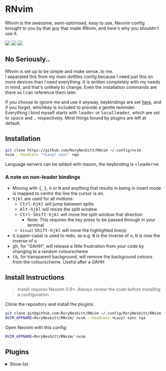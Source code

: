 # RNvim

RNvim is the awesome, semi-optimised, easy to use, Neovim config brought to you
by that guy that made RNvim, and here's why you shouldn't use it.

<a href="https://dotfyle.com/RoryNesbitt/rnvim"><img src="https://dotfyle.com/RoryNesbitt/rnvim/badges/plugins?style=flat" /></a>
<a href="https://dotfyle.com/RoryNesbitt/rnvim"><img src="https://dotfyle.com/RoryNesbitt/rnvim/badges/leaderkey?style=flat" /></a>
<a href="https://dotfyle.com/RoryNesbitt/rnvim"><img src="https://dotfyle.com/RoryNesbitt/rnvim/badges/plugin-manager?style=flat" /></a>

## No Seriously..

RNvim is set up to be simple and make sense..to me.  
I separated this from my main dotfiles config because I need just this on more
devices than I need everything. It is written completely with my needs in mind,
and that's unlikely to change. Even the installation commands are there so I can
reference them later.

If you choose to ignore me and use it anyway, keybindings are set
[here](lua/rnvim/keymaps.lua), and if you forget, whichkey is included to
provide a gentle reminder.  
Everything I bind myself starts with <kbd>leader</kbd> or
<kbd>localleader</kbd>, which are set to <kbd>space</kbd> and <kbd>,</kbd>
respectively. Most things bound by plugins are left at default.

## Installation

```sh
git clone https://github.com/RoryNesbitt/RNvim ~/.config/nvim
nvim --headless "+Lazy! sync" +qa
```
Language servers can be added with mason, the keybinding is
<kbd>\<leader\>m</kbd>

### A note on non-leader bindings

- Moving with <kbd>{</kbd>, <kbd>}</kbd>, <kbd>n</kbd> or <kbd>N</kbd> and
anything that results in being in insert mode is mapped to centre the line the
cursor is on.
- <kbd>hjkl</kbd> are used for all motions:
  - <kbd>Ctrl-hjkl</kbd> will jump between splits
  - <kbd>Alt-hjkl</kbd> will resize the split window
  - <kbd>Ctrl-Shift-hjkl</kbd> will move the split window that direction
    - Note: This requires the key press to be passed through in your terminal
  - `Visual` <kbd>Shift-hjkl</kbd> will move the highlighted line(s)
- <kbd>U</kbd> (upper-case) is used to redo, as e.g. <kbd>N</kbd> is the inverse
of <kbd>n</kbd>, <kbd>U</kbd> is now the inverse of <kbd>u</kbd>
- <kbd>gh</kbd>, for "GAHH", will release a little frustration from your code by
  changing to a random colourscheme
- <kbd>tb</kbd>, for transparent background, will remove the background colours
  from the colourscheme. Useful after a GAHH

## Install Instructions

 > Install requires Neovim 0.9+. Always review the code before installing a configuration.

Clone the repository and install the plugins:

```sh
git clone git@github.com:RoryNesbitt/RNvim ~/.config/RoryNesbitt/RNvim
NVIM_APPNAME=RoryNesbitt/RNvim/ nvim --headless +Lazy! sync +qa
```

Open Neovim with this config:

```sh
NVIM_APPNAME=RoryNesbitt/RNvim/ nvim
```

## Plugins

<details>
<summary> Show list </summary>

### color

+ [folke/twilight.nvim](https://dotfyle.com/plugins/folke/twilight.nvim)
### colorscheme

+ [folke/tokyonight.nvim](https://dotfyle.com/plugins/folke/tokyonight.nvim)
+ [catppuccin/nvim](https://dotfyle.com/plugins/catppuccin/nvim)
### comment

+ [numToStr/Comment.nvim](https://dotfyle.com/plugins/numToStr/Comment.nvim)
+ [folke/todo-comments.nvim](https://dotfyle.com/plugins/folke/todo-comments.nvim)
### completion

+ [zbirenbaum/copilot.lua](https://dotfyle.com/plugins/zbirenbaum/copilot.lua)
+ [hrsh7th/nvim-cmp](https://dotfyle.com/plugins/hrsh7th/nvim-cmp)
### cursorline

+ [RRethy/vim-illuminate](https://dotfyle.com/plugins/RRethy/vim-illuminate)
### debugging

+ [rcarriga/nvim-dap-ui](https://dotfyle.com/plugins/rcarriga/nvim-dap-ui)
+ [mfussenegger/nvim-dap](https://dotfyle.com/plugins/mfussenegger/nvim-dap)
### editing-support

+ [nvim-treesitter/nvim-treesitter-context](https://dotfyle.com/plugins/nvim-treesitter/nvim-treesitter-context)
+ [windwp/nvim-autopairs](https://dotfyle.com/plugins/windwp/nvim-autopairs)
+ [windwp/nvim-ts-autotag](https://dotfyle.com/plugins/windwp/nvim-ts-autotag)
+ [mrjones2014/nvim-ts-rainbow](https://dotfyle.com/plugins/mrjones2014/nvim-ts-rainbow)
### fuzzy-finder

+ [nvim-telescope/telescope.nvim](https://dotfyle.com/plugins/nvim-telescope/telescope.nvim)
### git

+ [lewis6991/gitsigns.nvim](https://dotfyle.com/plugins/lewis6991/gitsigns.nvim)
+ [NeogitOrg/neogit](https://dotfyle.com/plugins/NeogitOrg/neogit)
+ [sindrets/diffview.nvim](https://dotfyle.com/plugins/sindrets/diffview.nvim)
### indent

+ [lukas-reineke/indent-blankline.nvim](https://dotfyle.com/plugins/lukas-reineke/indent-blankline.nvim)
### keybinding

+ [anuvyklack/hydra.nvim](https://dotfyle.com/plugins/anuvyklack/hydra.nvim)
+ [folke/which-key.nvim](https://dotfyle.com/plugins/folke/which-key.nvim)
### lsp

+ [simrat39/symbols-outline.nvim](https://dotfyle.com/plugins/simrat39/symbols-outline.nvim)
+ [jose-elias-alvarez/null-ls.nvim](https://dotfyle.com/plugins/jose-elias-alvarez/null-ls.nvim)
+ [neovim/nvim-lspconfig](https://dotfyle.com/plugins/neovim/nvim-lspconfig)
+ [glepnir/lspsaga.nvim](https://dotfyle.com/plugins/glepnir/lspsaga.nvim)
### lsp-installer

+ [williamboman/mason.nvim](https://dotfyle.com/plugins/williamboman/mason.nvim)
### motion

+ [folke/flash.nvim](https://dotfyle.com/plugins/folke/flash.nvim)
### nvim-dev

+ [jbyuki/one-small-step-for-vimkind](https://dotfyle.com/plugins/jbyuki/one-small-step-for-vimkind)
+ [folke/neodev.nvim](https://dotfyle.com/plugins/folke/neodev.nvim)
+ [nvim-lua/popup.nvim](https://dotfyle.com/plugins/nvim-lua/popup.nvim)
+ [MunifTanjim/nui.nvim](https://dotfyle.com/plugins/MunifTanjim/nui.nvim)
+ [nvim-lua/plenary.nvim](https://dotfyle.com/plugins/nvim-lua/plenary.nvim)
### plugin-manager

+ [folke/lazy.nvim](https://dotfyle.com/plugins/folke/lazy.nvim)
### snippet

+ [L3MON4D3/LuaSnip](https://dotfyle.com/plugins/L3MON4D3/LuaSnip)
### startup

+ [glepnir/dashboard-nvim](https://dotfyle.com/plugins/glepnir/dashboard-nvim)
### statusline

+ [nvim-lualine/lualine.nvim](https://dotfyle.com/plugins/nvim-lualine/lualine.nvim)
### syntax

+ [kylechui/nvim-surround](https://dotfyle.com/plugins/kylechui/nvim-surround)
+ [nvim-treesitter/nvim-treesitter](https://dotfyle.com/plugins/nvim-treesitter/nvim-treesitter)
### tmux

+ [aserowy/tmux.nvim](https://dotfyle.com/plugins/aserowy/tmux.nvim)
### utility

+ [folke/noice.nvim](https://dotfyle.com/plugins/folke/noice.nvim)
+ [rcarriga/nvim-notify](https://dotfyle.com/plugins/rcarriga/nvim-notify)

This list was generated by [Dotfyle](https://dotfyle.com)

</details>

